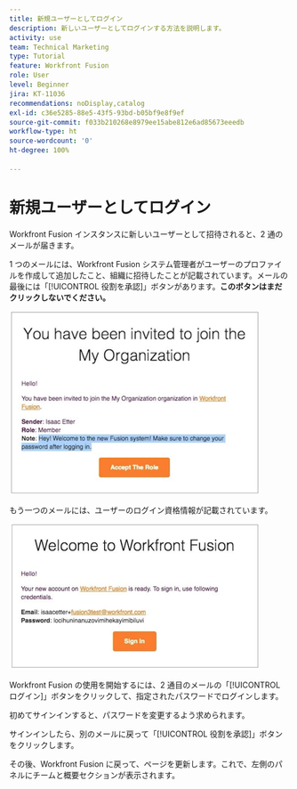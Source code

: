 ```yaml
---
title: 新規ユーザーとしてログイン
description: 新しいユーザーとしてログインする方法を説明します。
activity: use
team: Technical Marketing
type: Tutorial
feature: Workfront Fusion
role: User
level: Beginner
jira: KT-11036
recommendations: noDisplay,catalog
exl-id: c36e5285-88e5-43f5-93bd-b05bf9e8f9ef
source-git-commit: f033b210268e8979ee15abe812e6ad85673eeedb
workflow-type: ht
source-wordcount: '0'
ht-degree: 100%

---
```


# 新規ユーザーとしてログイン

Workfront Fusion インスタンスに新しいユーザーとして招待されると、2 通のメールが届きます。

1 つのメールには、Workfront Fusion システム管理者がユーザーのプロファイルを作成して追加したこと、組織に招待したことが記載されています。メールの最後には「[!UICONTROL 役割を承認]」ボタンがあります。**このボタンはまだクリックしないでください。**

![招待メールの画像](assets/new-user-1.png)

もう一つのメールには、ユーザーのログイン資格情報が記載されています。

![招待メールの画像](assets/new-user-2.png)

Workfront Fusion の使用を開始するには、2 通目のメールの「[!UICONTROL ログイン]」ボタンをクリックして、指定されたパスワードでログインします。

初めてサインインすると、パスワードを変更するよう求められます。

サインインしたら、別のメールに戻って「[!UICONTROL 役割を承認]」ボタンをクリックします。

その後、Workfront Fusion に戻って、ページを更新します。これで、左側のパネルにチームと概要セクションが表示されます。
